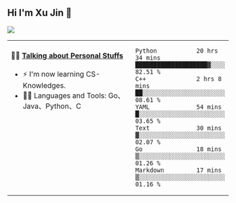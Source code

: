 
## Hi I'm Xu Jin 👋
![](https://komarev.com/ghpvc/?username=jiayouxujin&color=brightgreen&label=PROFILE+VIEWS)



<table align="center">
<tr>
<td valign="top" width="60%">

#### 🏋️‍♀️ <a href="https://github.com/jiayouxujin" target="_blank">Talking about Personal Stuffs</a>
<!-- recent_releases starts -->

- ⚡  I'm now learning CS-Knowledges.  
- 🏊‍♂️ Languages and Tools: Go、Java、Python、C
<!-- recent_releases ends -->
</td>
<td>
 
<!--START_SECTION:waka-->

```text
Python           20 hrs 34 mins  ████████████████████▓░░░░   82.51 %
C++              2 hrs 8 mins    ██░░░░░░░░░░░░░░░░░░░░░░░   08.61 %
YAML             54 mins         █░░░░░░░░░░░░░░░░░░░░░░░░   03.65 %
Text             30 mins         ▓░░░░░░░░░░░░░░░░░░░░░░░░   02.07 %
Go               18 mins         ▒░░░░░░░░░░░░░░░░░░░░░░░░   01.26 %
Markdown         17 mins         ▒░░░░░░░░░░░░░░░░░░░░░░░░   01.16 %
```

<!--END_SECTION:waka-->
 
</td>
</tr>
</table>





